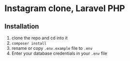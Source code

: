 # Instagram clone, Laravel PHP

## Installation

1. clone the repo and cd into it
1. `composer install`
1. rename or copy `.env.example` file to `.env`
1. Enter your database credentials in your `.env` file
